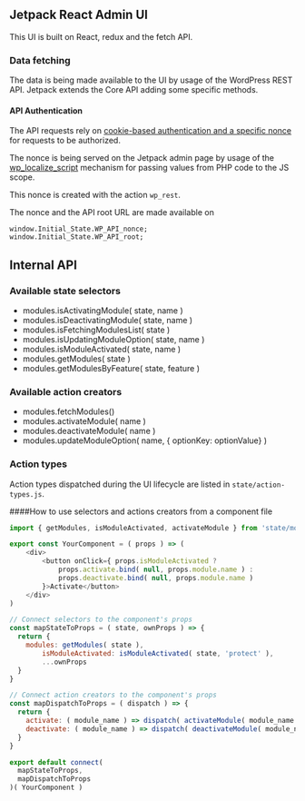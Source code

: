 
## Jetpack React Admin UI

This UI is built on React, redux and the fetch API.

### Data fetching

The data is being made available to the UI by usage of the WordPress REST API.
Jetpack extends the Core API adding some specific methods.

#### API Authentication

The API requests rely on [cookie-based authentication and a specific nonce](http://v2.wp-api.org/guide/authentication/#cookie-authentication)
for requests to be authorized.

The nonce is being served on the Jetpack admin page by usage of the [wp_localize_script](https://codex.wordpress.org/Function_Reference/wp_localize_script) mechanism for passing values from PHP code to the JS scope.

This nonce is created with the action `wp_rest`.

The nonce and the API root URL are made available on

```
window.Initial_State.WP_API_nonce;
window.Initial_State.WP_API_root;
```


## Internal API

### Available state selectors


* modules.isActivatingModule( state, name )
* modules.isDeactivatingModule( state, name )
* modules.isFetchingModulesList( state )
* modules.isUpdatingModuleOption( state, name )
* modules.isModuleActivated( state, name )
* modules.getModules( state )
* modules.getModulesByFeature( state, feature )


### Available action creators

* modules.fetchModules()
* modules.activateModule( name )
* modules.deactivateModule( name )
* modules.updateModuleOption( name, { optionKey: optionValue} )

### Action types

Action types dispatched during the UI lifecycle are listed in `state/action-types.js`.

####How to use selectors and actions creators from a component file

```javascript
import { getModules, isModuleActivated, activateModule } from 'state/modules';

export const YourComponent = ( props ) => (
	<div>
		<button onClick={ props.isModuleActivated ?
			props.activate.bind( null, props.module.name ) :
			props.deactivate.bind( null, props.module.name )
		}>Activate</button>
	</div>
)

// Connect selectors to the component's props
const mapStateToProps = ( state, ownProps ) => {
  return {
    modules: getModules( state ),
		isModuleActivated: isModuleActivated( state, 'protect' ),
		...ownProps
  }
}

// Connect action creators to the component's props
const mapDispatchToProps = ( dispatch ) => {
  return {
    activate: ( module_name ) => dispatch( activateModule( module_name ) )
    deactivate: ( module_name ) => dispatch( deactivateModule( module_name ) )
  }
}

export default connect(
  mapStateToProps,
  mapDispatchToProps
)( YourComponent )
```
